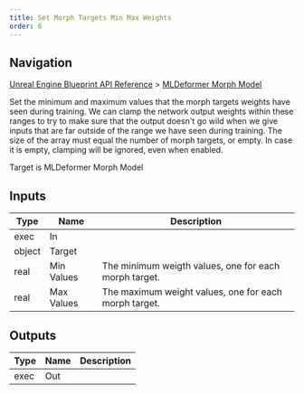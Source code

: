 ```yaml
---
title: Set Morph Targets Min Max Weights
order: 6
---
```

## Navigation

[Unreal Engine Blueprint API Reference](https://dev.epicgames.com/documentation/en-us/unreal-engine/BlueprintAPI) > [MLDeformer Morph Model](https://dev.epicgames.com/documentation/en-us/unreal-engine/BlueprintAPI/MLDeformerMorphModel)

Set the minimum and maximum values that the morph targets weights have seen during training.
We can clamp the network output weights within these ranges to try to make sure that the output doesn't go wild
when we give inputs that are far outside of the range we have seen during training.
The size of the array must equal the number of morph targets, or empty. In case it is empty, clamping will be ignored, even when enabled.

Target is MLDeformer Morph Model

## Inputs

| Type | Name | Description |
| --- | --- | --- |
| exec | In |  |
| object | Target |  |
| real | Min Values | The minimum weigth values, one for each morph target. |
| real | Max Values | The maximum weight values, one for each morph target. |

## Outputs

| Type | Name | Description |
| --- | --- | --- |
| exec | Out |  |
